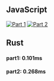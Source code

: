 ## JavaScript
[![Part 1](https://img.shields.io/badge/Part%201-0.134ms-informational)](https://adventofcode.com/2021/)
[![Part 2](https://img.shields.io/badge/Part%202-0.713ms-informational)](https://adventofcode.com/2021/)

## Rust
#### part1: 0.101ms
#### part2: 0.268ms